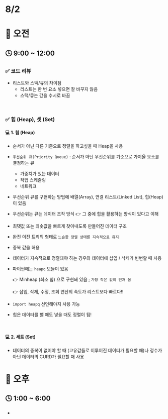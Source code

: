 # 8/2

# 🌇 오전

## 🕓 9:00 ~ 12:00

### ✅ 코드 리뷰

- 리스트와 스택/큐의 차이점
  - 리스트는 한 번 요소 넣으면 잘 바꾸지 않음
  - 스택/큐는 값을 수시로 바꿈


<br>



### ✅ 힙 (Heap), 셋 (Set)

#### 💻 1. 힙 (Heap)

- 순서가 아닌 다른 기준으로 정렬을 하고싶을 때 Heap을 사용

- `우선순위 큐(Priority Queue)` : 순서가 아닌 우선순위를 기준으로 가져올 요소를 결정하는 큐

  - 가중치가 있는 데이터
  - 작업 스케줄링
  - 네트워크

- 우선순위 큐를 구현하는 방법에 배열(Array), 연결 리스트(Linked List), 힙(Heap)이 있음

- 우선순위는 큐는 데이터 조작 방식 👉 그 중에 힙을 활용하는 방식이 있다고 이해

- 최댓값 또는 최솟값을 빠르게 찾아내도록 만들어진 데이터 구조

- 완전 이진 트리의 형태로 `느슨한 정렬 상태를 지속적으로 유지`

- 중복 값을 허용

- 데이터가 지속적으로 정렬돼야 하는 경우와 데이터에 삽입 / 삭제가 빈번할 때 사용

- 파이썬에는 `heapq` 모듈이 있음 

  👉 Minheap (최소 힙) 으로 구현돼 있음 ; `가장 작은 값이 먼저 옴`

  👉 삽입, 삭제, 수정, 조회 연산의 속도가 리스트보다 빠르다!!

- `import heapq` 선언해야지 사용 가능
- 힙은 데이터를 뺄 때도 넣을 때도 정렬이 됨!

<br>

#### 💻 2. 세트 (Set)

- 데이터의 중복이 없어야 할 때 (고유값들로 이루어진 데이터가 필요할 때)나 정수가 아닌 데이터의 CURD가 필요할 때 사용




# 🌆 오후

## 🕓 1:00 ~ 6:00

- 

